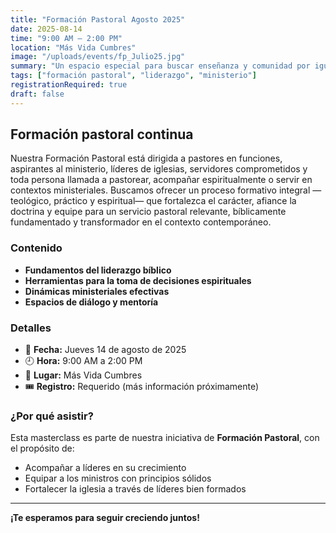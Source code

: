 ```yaml
---
title: "Formación Pastoral Agosto 2025"
date: 2025-08-14
time: "9:00 AM – 2:00 PM"
location: "Más Vida Cumbres"
image: "/uploads/events/fp_Julio25.jpg"
summary: "Un espacio especial para buscar enseñanza y comunidad por igual. Durante este encuentro, Dios nos prepara con enseñanza y ánimo frescos, y nos alegra con la compañía ministerial más especial."
tags: ["formación pastoral", "liderazgo", "ministerio"]
registrationRequired: true
draft: false
---
```


## Formación pastoral continua

Nuestra Formación Pastoral está dirigida a pastores en funciones, aspirantes al ministerio, líderes de iglesias, servidores comprometidos y toda persona llamada a pastorear, acompañar espiritualmente o servir en contextos ministeriales. Buscamos ofrecer un proceso formativo integral —teológico, práctico y espiritual— que fortalezca el carácter, afiance la doctrina y equipe para un servicio pastoral relevante, bíblicamente fundamentado y transformador en el contexto contemporáneo.

### Contenido

- **Fundamentos del liderazgo bíblico**
- **Herramientas para la toma de decisiones espirituales**
- **Dinámicas ministeriales efectivas**
- **Espacios de diálogo y mentoría**

### Detalles

- 📅 **Fecha:** Jueves 14 de agosto de 2025  
- 🕘 **Hora:** 9:00 AM a 2:00 PM  
- 📍 **Lugar:** Más Vida Cumbres  
- 🎟️ **Registro:** Requerido (más información próximamente)

### ¿Por qué asistir?

Esta masterclass es parte de nuestra iniciativa de **Formación Pastoral**, con el propósito de:

- Acompañar a líderes en su crecimiento  
- Equipar a los ministros con principios sólidos  
- Fortalecer la iglesia a través de líderes bien formados  

---

**¡Te esperamos para seguir creciendo juntos!**
